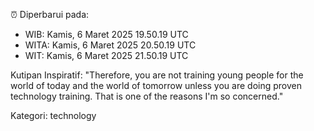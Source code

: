 ⏰ Diperbarui pada:
- WIB: Kamis, 6 Maret 2025 19.50.19 UTC
- WITA: Kamis, 6 Maret 2025 20.50.19 UTC
- WIT: Kamis, 6 Maret 2025 21.50.19 UTC

Kutipan Inspiratif:
"Therefore, you are not training young people for the world of today and the world of tomorrow unless you are doing proven technology training. That is one of the reasons I'm so concerned."


Kategori: technology

